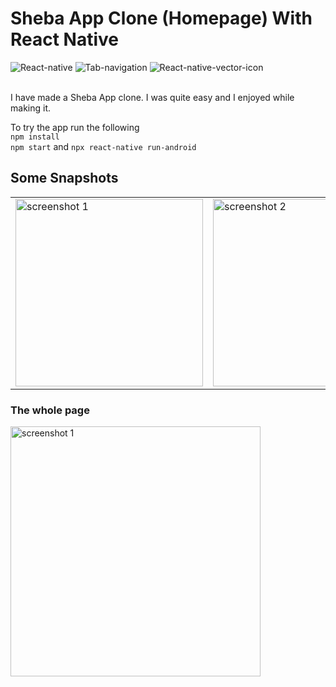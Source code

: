 # Sheba App Clone (Homepage) With React Native

![React-native](https://img.shields.io/badge/-React--native-green)
![Tab-navigation](https://img.shields.io/badge/React-Tab--navigation-yellowgreen)
![React-native-vector-icon](https://img.shields.io/badge/-React--native--vector--icon-orange)

<br>
I have made a Sheba App clone. I was quite easy and I enjoyed while making it.

To try the app run the following <br>
`npm install` <br>
`npm start` and `npx react-native run-android`<br>

## Some Snapshots

<!-- ![Alt text](screenshots/ss-1.jpg "Optional title") -->
<!-- <img src="screenshots/ss-1.jpg" alt="Alt text" title=""> -->

<table>
    <tr>
        <td><img width=300 src="screenshots/ss-1.jpg" alt="screenshot 1" title=""></td>
        <td><img width=300 src="screenshots/ss-2.jpg" alt="screenshot 2" title=""></td>
        <td><img width=300 src="screenshots/ss-3.jpg" alt="screenshot 3" title=""></td>
        <td><img width=300 src="screenshots/ss-4.jpg" alt="screenshot 4" title=""></td>
        <td><img width=300 src="screenshots/ss-5.jpg" alt="screenshot 5" title=""></td>
    </tr>
</table>

### The whole page

<img width=400 src="screenshots/ss-6.jpg" alt="screenshot 1" title="">
